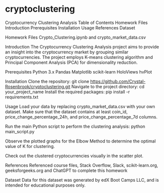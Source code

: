 # cryptoclustering
Cryptocurrency Clustering Analysis
Table of Contents
Homework Files
Introduction
Prerequisites
Installation
Usage
References
Dataset

Homework Files
Crypto_Clustering.ipynb and crypto_market_data.csv

Introduction
The Cryptocurrency Clustering Analysis project aims to provide an insight into the cryptocurrency market by grouping similar cryptocurrencies. The project employs K-means clustering algorithm and Principal Component Analysis (PCA) for dimensionality reduction.

Prerequisites
Python 3.x
Pandas
Matplotlib
scikit-learn
HoloViews
hvPlot

Installation
Clone the repository:
git clone https://github.com/Crystal-Rosenbrook/cryptoclustering.git
Navigate to the project directory:
cd your_project_name
Install the required packages:
pip install -r requirements.txt

Usage
Load your data by replacing crypto_market_data.csv with your own dataset. Make sure that the dataset contains at least coin_id, price_change_percentage_24h, and price_change_percentage_7d columns.

Run the main Python script to perform the clustering analysis:
python main_script.py

Observe the plotted graphs for the Elbow Method to determine the optimal value of K for clustering.

Check out the clustered cryptocurrencies visually in the scatter plot.

References
Referenced course files, Stack Overflow, Slack, scikit-learn.org, geeksforgeeks.org and ChatGPT to complete this homework

Dataset
Data for this dataset was generated by edX Boot Camps LLC, and is intended for educational purposes only.


